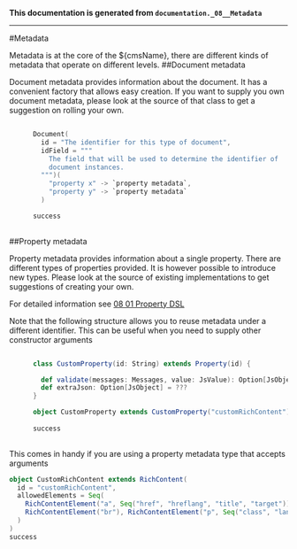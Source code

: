 **This documentation is generated from `documentation._08__Metadata`**

---
#Metadata

Metadata is at the core of the ${cmsName}, there are different kinds of 
metadata that operate on different levels.
##Document metadata

Document metadata provides information about the document. It has a 
convenient factory that allows easy creation. If you want to supply 
you own document metadata, please look at the source of that class 
to get a suggestion on rolling your own.
```scala

      Document(
        id = "The identifier for this type of document",
        idField = """
          The field that will be used to determine the identifier of
          document instances.
        """)(
          "property x" -> `property metadata`,
          "property y" -> `property metadata`
        )

      success
   
```
##Property metadata

Property metadata provides information about a single property. There 
are different types of properties provided. It is however possible to 
introduce new types. Please look at the source of existing implementations 
to get suggestions of creating your own.

For detailed information see [08 01 Property DSL](_08_01_Property_DSL.md) 

Note that the following structure allows you to reuse metadata under a 
different identifier. This can be useful when you need to supply other 
constructor arguments
```scala

      class CustomProperty(id: String) extends Property(id) {

        def validate(messages: Messages, value: JsValue): Option[JsObject] = ???
        def extraJson: Option[JsObject] = ???
      }

      object CustomProperty extends CustomProperty("customRichContent")
      
      success
   
```
This comes in handy if you are using a property metadata type that accepts arguments
```scala
object CustomRichContent extends RichContent(
  id = "customRichContent",
  allowedElements = Seq(
    RichContentElement("a", Seq("href", "hreflang", "title", "target")),
    RichContentElement("br"), RichContentElement("p", Seq("class", "lang"))
  )
)
success
```
